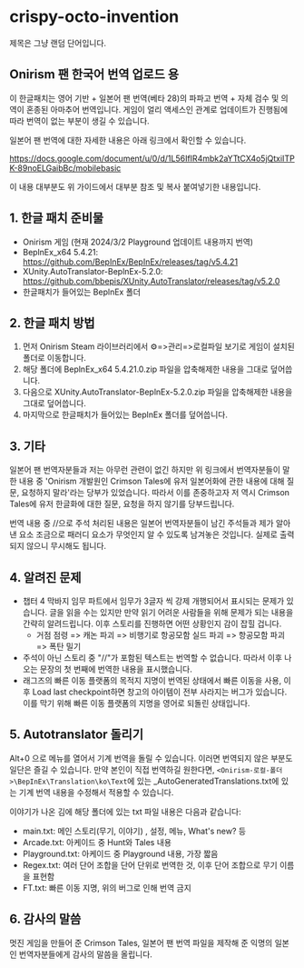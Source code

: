 # crispy-octo-invention

제목은 그냥 랜덤 단어입니다.

## Onirism 팬 한국어 번역 업로드 용

이 한글패치는 영어 기반 + 일본어 팬 번역(베타 28)의 파파고 번역 + 자체 검수 및 의역이 혼종된 아마추어 번역입니다. 게임이 얼리 액세스인 관계로 업데이트가 진행됨에 따라 번역이 없는 부분이 생길 수 있습니다.

일본어 팬 번역에 대한 자세한 내용은 아래 링크에서 확인할 수 있습니다.

https://docs.google.com/document/u/0/d/1L56IfIR4mbk2aYTtCX4o5jQtxiITPK-89noELGaibBc/mobilebasic

이 내용 대부분도 위 가이드에서 대부분 참조 및 복사 붙여넣기한 내용입니다.

## 1. 한글 패치 준비물

* Onirism 게임 (현재 2024/3/2 Playground 업데이트 내용까지 번역)
* BeplnEx_x64 5.4.21: https://github.com/BepInEx/BepInEx/releases/tag/v5.4.21
* XUnity.AutoTranslator-BeplnEx-5.2.0: https://github.com/bbepis/XUnity.AutoTranslator/releases/tag/v5.2.0
* 한글패치가 들어있는 BeplnEx 폴더

## 2. 한글 패치 방법

1. 먼저 Onirism Steam 라이브러리에서 ⚙️=>관리=>로컬파일 보기로 게임이 설치된 폴더로 이동합니다.
2. 해당 폴더에 BeplnEx_x64 5.4.21.0.zip 파일을 압축해제한 내용을 그대로 덮어씁니다.
3. 다음으로 XUnity.AutoTranslator-BeplnEx-5.2.0.zip 파일을 압축해제한 내용을 그대로 덮어씁니다.
4. 마지막으로 한글패치가 들어있는 BeplnEx 폴더를 덮어씁니다.
	
## 3. 기타

일본어 팬 번역자분들과 저는 아무런 관련이 없긴 하지만 위 링크에서 번역자분들이 말한 내용 중 'Onirism 개발원인 Crimson Tales에 유저 일본어화에 관한 내용에 대해 질문, 요청하지 말라'라는 당부가 있었습니다. 따라서 이를 존중하고자 저 역시 Crimson Tales에 유저 한글화에 대한 질문, 요청을 하지 않기를 당부드립니다.

번역 내용 중 //으로 주석 처리된 내용은 일본어 번역자분들이 남긴 주석들과 제가 알아낸 요소 조금으로 패러디 요소가 무엇인지 알 수 있도록 남겨놓은 것입니다. 실제로 출력되지 않으니 무시해도 됩니다.

## 4. 알려진 문제

* 챕터 4 막바지 임무 파트에서 임무가 3글자 씩 강제 개행되어서 표시되는 문제가 있습니다. 글을 읽을 수는 있지만 만약 읽기 어려운 사람들을 위해 문제가 되는 내용을 간략히 알려드립니다. 이후 스토리를 진행하면 어떤 상황인지 감이 잡힐 겁니다.
  * 거점 점령 => 캐논 파괴 => 비행기로 항공모함 실드 파괴 => 항공모함 파괴 => 폭탄 밀기
* 주석이 아닌 스토리 중 "//"가 포함된 텍스트는 번역할 수 없습니다. 따라서 이후 나오는 문장의 첫 번째에 번역한 내용을 표시했습니다.
* 래그즈의 빠른 이동 플랫폼의 목적지 지명이 번역된 상태에서 빠른 이동을 사용, 이후 Load last checkpoint하면 창고의 아이템이 전부 사라지는 버그가 있습니다. 이를 막기 위해 빠른 이동 플랫폼의 지명을 영어로 되돌린 상태입니다. 

## 5. Autotranslator 돌리기

Alt+0 으로 메뉴를 열어서 기계 번역을 돌릴 수 있습니다. 이러면 번역되지 않은 부분도 일단은 즐길 수 있습니다. 만약 본인이 직접 번역하길 원한다면, `<Onirism-로컬-폴더>\BepInEx\Translation\ko\Text`에 있는 _AutoGeneratedTranslations.txt에 있는 기계 번역 내용을 수정해서 적용할 수 있습니다.

이야기가 나온 김에 해당 폴더에 있는 txt 파일 내용은 다음과 같습니다:

* main.txt: 메인 스토리(무기, 이야기) , 설정, 메뉴, What's new? 등
* Arcade.txt: 아케이드 중 Hunt와 Tales 내용
* Playground.txt: 아케이드 중 Playground 내용, 가장 짧음
* Regex.txt: 여러 단어 조합을 단어 단위로 번역한 것, 이후 단어 조합으로 무기 이름을 표현함
* FT.txt: 빠른 이동 지명, 위의 버그로 인해 번역 금지

## 6. 감사의 말씀

멋진 게임을 만들어 준 Crimson Tales, 일본어 팬 번역 파일을 제작해 준 익명의 일본인 번역자분들에게 감사의 말씀을 올립니다.
